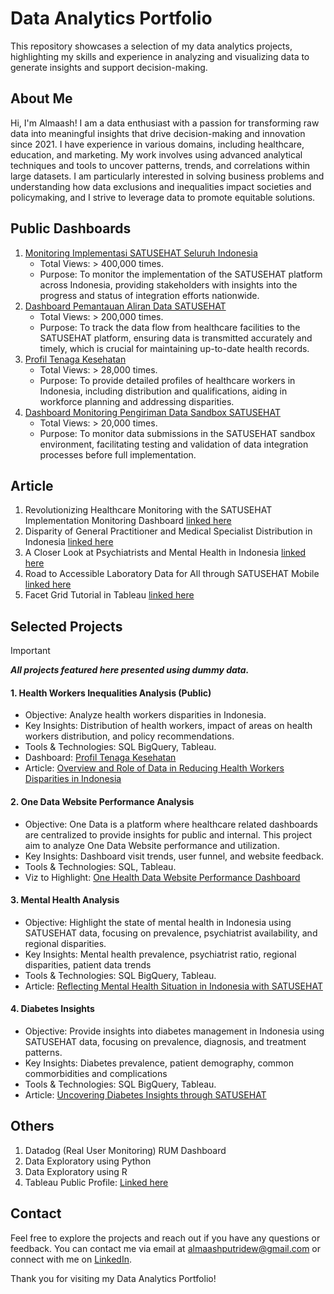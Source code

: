 # Data Analytics Portfolio
This repository showcases a selection of my data analytics projects, highlighting my skills and experience in analyzing and visualizing data to generate insights and support decision-making.

## About Me
Hi, I'm Almaash! I am a data enthusiast with a passion for transforming raw data into meaningful insights that drive decision-making and innovation since 2021. I have experience in various domains, including healthcare, education, and marketing. My work involves using advanced analytical techniques and tools to uncover patterns, trends, and correlations within large datasets. I am particularly interested in solving business problems and understanding how data exclusions and inequalities impact societies and policymaking, and I strive to leverage data to promote equitable solutions.

## Public Dashboards
1. [Monitoring Implementasi SATUSEHAT Seluruh Indonesia](https://satusehat.kemkes.go.id/data/dashboard/3678097d-d11e-4b2c-8552-310d782a905b)
   - Total Views: > 400,000 times.
   - Purpose: To monitor the implementation of the SATUSEHAT platform across Indonesia, providing stakeholders with insights into the progress and status of integration efforts nationwide.
2. [Dashboard Pemantauan Aliran Data SATUSEHAT](https://satusehat.kemkes.go.id/data/dashboard/47ef4c43-4ea0-4d1f-a5e5-7d38afcb4edf)
   - Total Views: > 200,000 times.
   - Purpose: To track the data flow from healthcare facilities to the SATUSEHAT platform, ensuring data is transmitted accurately and timely, which is crucial for maintaining up-to-date health records.
3. [Profil Tenaga Kesehatan](https://satusehat.kemkes.go.id/data/dashboard/c8b80eb9-07bd-4ac9-82c9-13993a360a34)
   - Total Views: > 28,000 times.
   - Purpose: To provide detailed profiles of healthcare workers in Indonesia, including distribution and qualifications, aiding in workforce planning and addressing disparities.
4. [Dashboard Monitoring Pengiriman Data Sandbox SATUSEHAT](https://satusehat.kemkes.go.id/data/dashboard/8648699e-7ed3-4ece-adb6-3415f7ac145e)
   - Total Views: > 20,000 times.
   - Purpose: To monitor data submissions in the SATUSEHAT sandbox environment, facilitating testing and validation of data integration processes before full implementation.

## Article
1. Revolutionizing Healthcare Monitoring with the SATUSEHAT Implementation Monitoring Dashboard [linked here](https://medium.com/@almaash/revolutionizing-healthcare-monitoring-with-the-satusehat-implementation-monitoring-dashboard-e5fad1bceb87)
2. Disparity of General Practitioner and Medical Specialist Distribution in Indonesia [linked here](https://medium.com/@almaash/disparity-of-general-practitioner-and-medical-specialist-distribution-in-indonesia-f24a2541ba5e)
3. A Closer Look at Psychiatrists and Mental Health in Indonesia [linked here](https://medium.com/@almaash/a-closer-look-at-psychiatrists-and-mental-health-in-indonesia-41cc9cc61efd)
4. Road to Accessible Laboratory Data for All through SATUSEHAT Mobile [linked here](https://medium.com/@almaash/road-to-accessible-laboratory-data-for-indonesians-through-satusehat-mobile-da0d695cf3c1)
5. Facet Grid Tutorial in Tableau [linked here](https://medium.com/@almaash/facet-grid-in-tableau-a8b6d0da8228)

## Selected Projects
> [!IMPORTANT]
> ***All projects featured here presented using dummy data.***

#### 1. Health Workers Inequalities Analysis (Public)
- Objective: Analyze health workers disparities in Indonesia.
- Key Insights: Distribution of health workers, impact of areas on health workers distribution, and policy recommendations.
- Tools & Technologies: SQL BigQuery, Tableau.
- Dashboard: [Profil Tenaga Kesehatan](https://satusehat.kemkes.go.id/data/dashboard/c8b80eb9-07bd-4ac9-82c9-13993a360a34)
- Article: [Overview and Role of Data in Reducing Health Workers Disparities in Indonesia](https://medium.com/@dtokemkes/overview-and-role-of-data-in-reducing-health-workers-disparities-in-indonesia-7fe84240c6b8)

#### 2. One Data Website Performance Analysis
- Objective: One Data is a platform where healthcare related dashboards are centralized to provide insights for public and internal. This project aim to analyze One Data Website performance and utilization.
- Key Insights: Dashboard visit trends, user funnel, and website feedback.
- Tools & Technologies: SQL, Tableau.
- Viz to Highlight: [One Health Data Website Performance Dashboard](https://github.com/almaashp/data-analyst-portfolio/blob/main/One%20Health%20Data%20Website%20Performance%20Dashboard.md)

#### 3. Mental Health Analysis 
- Objective: Highlight the state of mental health in Indonesia using SATUSEHAT data, focusing on prevalence, psychiatrist availability, and regional disparities.
- Key Insights: Mental health prevalence, psychiatrist ratio, regional disparities, patient data trends
- Tools & Technologies: SQL BigQuery, Tableau.
- Article: [Reflecting Mental Health Situation in Indonesia with SATUSEHAT](https://medium.com/@dtokemkes/reflecting-mental-health-situation-in-indonesia-with-satusehat-e76bd1e0c8ce)

#### 4. Diabetes Insights
- Objective: Provide insights into diabetes management in Indonesia using SATUSEHAT data, focusing on prevalence, diagnosis, and treatment patterns.
- Key Insights: Diabetes prevalence, patient demography, common commorbidities and complications 
- Tools & Technologies: SQL BigQuery, Tableau.
- Article: [Uncovering Diabetes Insights through SATUSEHAT](https://medium.com/@dtokemkes/uncovering-diabetes-insights-through-satusehat-97085166ddd4)

## Others
1. Datadog (Real User Monitoring) RUM Dashboard
2. Data Exploratory using Python
3. Data Exploratory using R
4. Tableau Public Profile: [Linked here](https://public.tableau.com/app/profile/almaash.putridewi/vizzes)

## Contact
Feel free to explore the projects and reach out if you have any questions or feedback. You can contact me via email at almaashputridew@gmail.com or connect with me on [LinkedIn]([url](https://www.linkedin.com/in/almaash-putridewi/)).

Thank you for visiting my Data Analytics Portfolio!
